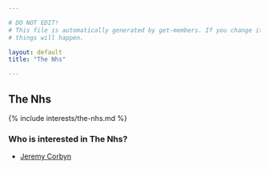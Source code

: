 ```yaml
---

# DO NOT EDIT!
# This file is automatically generated by get-members. If you change it, bad
# things will happen.

layout: default
title: "The Nhs"

---
```


## The Nhs

{% include interests/the-nhs.md %}

### Who is interested in The Nhs?


* [Jeremy Corbyn](/members/jeremy-corbyn.html)
